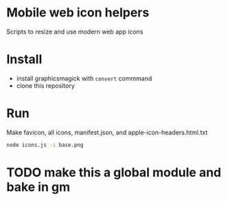 # Mobile web icon helpers
Scripts to resize and use modern web app icons

# Install
- install graphicsmagick with `convert` commmand
- clone this repository

# Run
Make favicon, all icons, manifest.json, and apple-icon-headers.html.txt
```bash
node icons.js -i base.png
```

# TODO make this a global module and bake in gm
